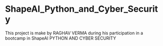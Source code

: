 # ShapeAI_Python_and_Cyber_Security
This project is make by RAGHAV VERMA during his participation in a bootcamp in ShapeAI  PYTHON AND CYBER SECURITY
